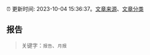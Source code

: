 :alarm_clock: 更新时间: 2023-10-04 15:36:37。[文章来源](/README.md)、[文章分类](/TAGS.md)

## 报告


> 关键字：`报告`、`月报`



